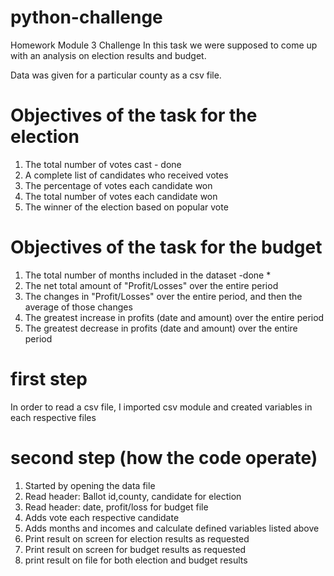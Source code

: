 # python-challenge
Homework Module 3 Challenge
In this task we were supposed to come up with an analysis on election results and budget.

Data was given for a particular county as a csv file.

# Objectives of the task for the election
1. The total number of votes cast - done
2. A complete list of candidates who received votes
3. The percentage of votes each candidate won
4. The total number of votes each candidate won
5. The winner of the election based on popular vote

# Objectives of the task for the budget 
1. The total number of months included in the dataset -done *
2. The net total amount of "Profit/Losses" over the entire period
3. The changes in "Profit/Losses" over the entire period, and then the average of those changes
4. The greatest increase in profits (date and amount) over the entire period
5. The greatest decrease in profits (date and amount) over the entire period

# first step
In order to read a csv file, I imported csv module and created variables in each respective files

# second step (how the code operate)
1. Started by opening the data file
2. Read header: Ballot id,county, candidate for election
3. Read header: date, profit/loss for budget file
4. Adds vote each respective candidate
5. Adds months and incomes and calculate defined variables listed above
6. Print result on screen for election results as requested
7. Print result on screen for budget results as requested
8. print result on file for both election and budget results




